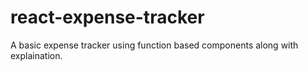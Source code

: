 # react-expense-tracker
A basic expense tracker using function based components along with explaination.
